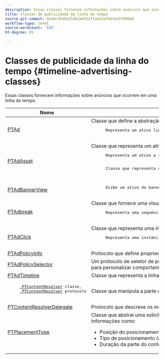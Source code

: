 ```yaml
---
description: Essas classes fornecem informações sobre anúncios que ocorrem em uma linha do tempo.
title: Classes de publicidade da linha do tempo
source-git-commit: 02ebc3548a254b2a6554f1ab34afbb3ea5f09bb8
workflow-type: tm+mt
source-wordcount: '535'
ht-degree: 0%

---
```


# Classes de publicidade da linha do tempo {#timeline-advertising-classes}

Essas classes fornecem informações sobre anúncios que ocorrem em uma linha do tempo.

<table frame="all" colsep="1" rowsep="1" id="table_1A59E777BA99466793D586286F19E933"> 
 <thead> 
  <tr rowsep="1"> 
   <th colname="1" class="entry"><b>Nome</b></th> 
   <th colname="2" class="entry"><b>Descrição</b></th> 
  </tr> 
 </thead>
 <tbody> 
  <tr rowsep="1"> 
   <td colname="1"><a href="https://help.adobe.com/en_US/primetime/api/psdk/appledoc/Classes/PTAd.html" format="html" scope="external"> PTAd</a> </td> 
   <td colname="2">Classe que define a abstração do anúncio e contém todas as informações do anúncio. É definida por uma ID exclusiva, uma duração e um MediaResource. O MediaResource contém o URL onde o conteúdo real do anúncio está. 
    <pre>
      Representa um ativo linear principal dividido no conteúdo. Opcionalmente, pode conter uma matriz de ativos complementares que devem ser exibidos junto com o ativo linear.
    </pre> </td> 
  </tr> 
  <tr rowsep="1"> 
   <td colname="1"> <a href="https://help.adobe.com/en_US/primetime/api/psdk/appledoc/Classes/PTAdAsset.html" format="html" scope="external"> PTAdAsset</a> </td> 
   <td colname="2">Classe que representa um ativo a ser exibido. 
    <pre>
      Representa um ativo a ser exibido.
    </pre> 
    <pre>
      Classe que representa um ativo de anúncio.
    </pre> </td> 
  </tr> 
  <tr rowsep="1"> 
   <td colname="1"><a href="https://help.adobe.com/en_US/primetime/api/psdk/appledoc/Classes/PTAdBannerView.html" format="html" scope="external"> PTAdBannerView</a> </td> 
   <td colname="2">
    <pre>
      Exibe um ativo de banner. Seu aplicativo deve criar uma nova instância dessa classe de utilitário, definir o ativo de banner e adicioná-lo a uma visualização. O rastreamento de impressões e cliques para o banner é gerenciado internamente por essa classe.
    </pre> </td> 
  </tr> 
  <tr rowsep="1"> 
   <td colname="1"> <a href="https://help.adobe.com/en_US/primetime/api/psdk/appledoc/Classes/PTAdBreak.html" format="html" scope="external"> PTAdbreak</a> </td> 
   <td colname="2">Classe que fornece uma visualização unificada de vários anúncios que serão reproduzidos em algum momento durante a reprodução. 
    <pre>
      Representa uma sequência contínua de anúncios divididos no conteúdo.
    </pre> </td> 
  </tr> 
  <tr rowsep="1"> 
   <td colname="1"> <a href="https://help.adobe.com/en_US/primetime/api/psdk/appledoc/Classes/PTAdClick.html" format="html" scope="external"> PTAdClick</a> </td> 
   <td colname="2">Classe que representa uma instância de clique associada a um ativo. Essa instância contém informações sobre o URL de click-through e o título que pode ser usado para fornecer informações adicionais ao usuário. 
    <pre>
      Representa uma instância de clique associada a um ativo. Essa instância contém informações sobre o URL de click-through e o título que pode ser usado para fornecer informações adicionais ao usuário.
    </pre> </td> 
  </tr> 
  <tr rowsep="1"> 
   <td colname="1"><a href="https://help.adobe.com/en_US/primetime/api/psdk/appledoc/Classes/PTAdPolicyInfo.html" format="html" scope="external"> PTAdPolicyInfo</a> </td> 
   <td colname="2"> Protocolo que define propriedades para chamadas de API AdPolicySelector. Essas propriedades fornecem o contexto para impor cada comportamento de anúncio. </td> 
  </tr> 
  <tr rowsep="1"> 
   <td colname="1"><a href="https://help.adobe.com/en_US/primetime/api/psdk/appledoc/Protocols/PTAdPolicySelector.html" format="html" scope="external">PTAdPolicySelector</a></td> 
   <td colname="2"> Um protocolo de seletor de políticas de anúncios para impor comportamentos de anúncios. Os aplicativos podem estar em conformidade com esse protocolo implementando todos os métodos necessários ou estendendo a classe do seletor de políticas padrão existente para personalizar comportamentos específicos. </td> 
  </tr> 
  <tr rowsep="1"> 
   <td colname="1"><a href="https://help.adobe.com/en_US/primetime/api/psdk/appledoc/Classes/PTAdTimeline.html" format="html" scope="external">PTAdTimeline</a></td> 
   <td colname="2"> Classe que representa a linha do tempo de quebras no conteúdo. </td> 
  </tr> 
  <tr rowsep="1"> 
   <td colname="1"> 
    <pre>
     <a href="https://help.adobe.com/en_US/primetime/api/psdk/appledoc/Classes/PTContentResolver.html" format="html" scope="external"> PTContentResolver</a> classe, 
     <a href="https://help.adobe.com/en_US/primetime/api/psdk/appledoc/Protocols/PTContentResolver.html" format="html" scope="external"> PTContentResolver</a> protocolo
    </pre> </td> 
   <td colname="2"> Classe que manipula a parte de resolução de anúncios no processo de decisão de anúncios da Adobe Primetime. </td> 
  </tr> 
  <tr rowsep="1"> 
   <td colname="1"><a href="https://help.adobe.com/en_US/primetime/api/psdk/appledoc/Protocols/PTContentResolverDelegate.html" format="html" scope="external"> PTContentResolverDelegate</a> </td> 
   <td colname="2"> Protocolo que descreve os métodos do resolvedor de conteúdo personalizado ( <span class="codeph"> PTContentResolver</span> ) deve usar para comunicar ao delegado o status da resolução do conteúdo. </td> 
  </tr> 
  <tr rowsep="0"> 
   <td colname="1"> <a href="https://help.adobe.com/en_US/primetime/api/psdk/appledoc/Constants/PTPlacementType.html" format="html" scope="external"> PTPlacementType</a> </td> 
   <td colname="2">Classe que abstrai uma solicitação de informações de posicionamento. Cada anúncio resolvido deve ter uma informação de posicionamento anexada a ele. As informações de posicionamento descrevem onde o anúncio deve ser colocado na linha do tempo. Ele contém informações como: 
    <ul id="ul_A9105A78F0C24488BCD5E3F2EE62A3EE"> 
     <li id="li_01E968A4330D4B40BA1EB6F4A6000FFD">Posição do posicionamento (em ms) </li> 
     <li id="li_A3DC9498BEE14FBA9E7A5D26874F3984">Tipo de posicionamento (antes da exibição, durante a exibição ou após a exibição) </li> 
     <li id="li_4B9094DD318B4792854A377CC6064232">Duração da parte do conteúdo principal que está prestes a ser substituída </li> 
    </ul> </td> 
  </tr> 
 </tbody> 
</table>
